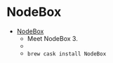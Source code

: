 # NodeBox
- [NodeBox](https://www.nodebox.net/node/)
  -  Meet NodeBox 3.
  - 
  - `brew cask install NodeBox`
